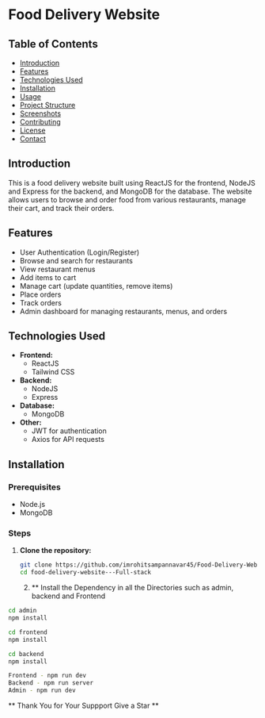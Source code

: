 # Food Delivery Website

## Table of Contents
- [Introduction](#introduction)
- [Features](#features)
- [Technologies Used](#technologies-used)
- [Installation](#installation)
- [Usage](#usage)
- [Project Structure](#project-structure)
- [Screenshots](#screenshots)
- [Contributing](#contributing)
- [License](#license)
- [Contact](#contact)

## Introduction
This is a food delivery website built using ReactJS for the frontend, NodeJS and Express for the backend, and MongoDB for the database. The website allows users to browse and order food from various restaurants, manage their cart, and track their orders.

## Features
- User Authentication (Login/Register)
- Browse and search for restaurants
- View restaurant menus
- Add items to cart
- Manage cart (update quantities, remove items)
- Place orders
- Track orders
- Admin dashboard for managing restaurants, menus, and orders

## Technologies Used
- **Frontend:**
  - ReactJS
  - Tailwind CSS
- **Backend:**
  - NodeJS
  - Express
- **Database:**
  - MongoDB
- **Other:**
  - JWT for authentication
  - Axios for API requests

## Installation

### Prerequisites
- Node.js
- MongoDB

### Steps
1. **Clone the repository:**
   ```bash
   git clone https://github.com/imrohitsampannavar45/Food-Delivery-Website---Full-Stack.git
   cd food-delivery-website---Full-stack
   ```

   2. ** Install the Dependency in all the Directories
such as admin, backend and  Frontend

 ```bash
cd admin
npm install

cd frontend
npm install

cd backend
npm install

```

```bash
Frontend - npm run dev
Backend - npm run server
Admin - npm run dev
````


 ** Thank You for Your Suppport Give a Star ** 
